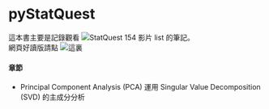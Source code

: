 # pyStatQuest

這本書主要是記錄觀看 ![StatQuest 154 影片 list](https://www.youtube.com/watch?v=FgakZw6K1QQ&list=PLblh5JKOoLUIcdlgu78MnlATeyx4cEVeR&ab_channel=StatQuestwithJoshStarmer) 的筆記。  
網頁好讀版請點 ![這裏](ferygood.github.io/pyStatQuest)  

#### 章節  
- Principal Component Analysis (PCA) 運用 Singular Value Decomposition (SVD) 的主成分分析